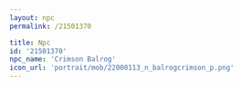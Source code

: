 ```yaml
---
layout: npc
permalink: /21501370

title: Npc
id: '21501370'
npc_name: 'Crimson Balrog'
icon_url: 'portrait/mob/22000113_n_balrogcrimson_p.png'
---
```

